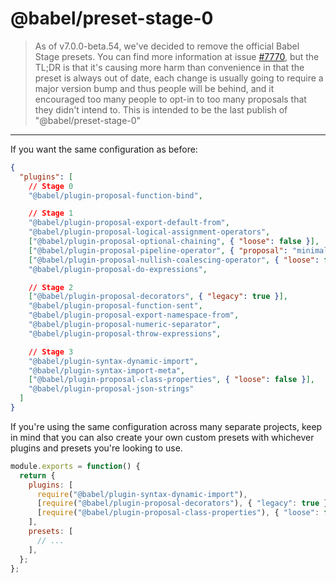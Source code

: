 # @babel/preset-stage-0

> As of v7.0.0-beta.54, we've decided to remove
the official Babel Stage presets. You can find more information
at issue [#7770](https://github.com/babel/babel/issues/7770), but
the TL;DR is that it's causing more harm than convenience in that
the preset is always out of date, each change is usually going to
require a major version bump and thus people will be behind,
and it encouraged too many people to opt-in to too many proposals
that they didn't intend to. This is intended to be the last publish
of "@babel/preset-stage-0"

---

If you want the same configuration as before:

```json
{
  "plugins": [
    // Stage 0
    "@babel/plugin-proposal-function-bind",

    // Stage 1
    "@babel/plugin-proposal-export-default-from",
    "@babel/plugin-proposal-logical-assignment-operators",
    ["@babel/plugin-proposal-optional-chaining", { "loose": false }],
    ["@babel/plugin-proposal-pipeline-operator", { "proposal": "minimal" }],
    ["@babel/plugin-proposal-nullish-coalescing-operator", { "loose": false }],
    "@babel/plugin-proposal-do-expressions",

    // Stage 2
    ["@babel/plugin-proposal-decorators", { "legacy": true }],
    "@babel/plugin-proposal-function-sent",
    "@babel/plugin-proposal-export-namespace-from",
    "@babel/plugin-proposal-numeric-separator",
    "@babel/plugin-proposal-throw-expressions",

    // Stage 3
    "@babel/plugin-syntax-dynamic-import",
    "@babel/plugin-syntax-import-meta",
    ["@babel/plugin-proposal-class-properties", { "loose": false }],
    "@babel/plugin-proposal-json-strings"
  ]
}
```

If you're using the same configuration across many separate projects,
keep in mind that you can also create your own custom presets with
whichever plugins and presets you're looking to use.

```js
module.exports = function() {
  return {
    plugins: [
      require("@babel/plugin-syntax-dynamic-import"),
      [require("@babel/plugin-proposal-decorators"), { "legacy": true }],
      [require("@babel/plugin-proposal-class-properties"), { "loose": false }],
    ],
    presets: [
      // ...
    ],
  };
};
```
